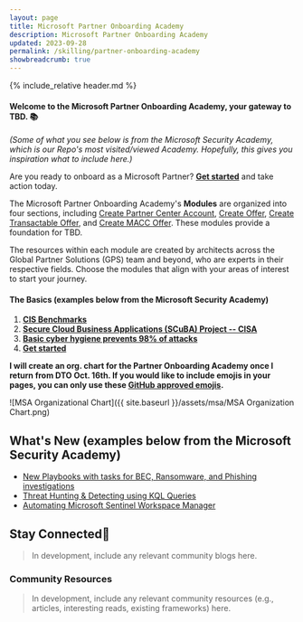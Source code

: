 ```yaml
---
layout: page
title: Microsoft Partner Onboarding Academy
description: Microsoft Partner Onboarding Academy
updated: 2023-09-28
permalink: /skilling/partner-onboarding-academy
showbreadcrumb: true
---
```

{% include_relative header.md %}

#### Welcome to the Microsoft Partner Onboarding Academy, your gateway to TBD. 📚

*(Some of what you see below is from the Microsoft Security Academy, which is our Repo's most visited/viewed Academy. Hopefully, this gives you inspiration what to include here.)*

Are you ready to onboard as a Microsoft Partner? **[Get started](/PartnerResources/skilling/partner-onboarding-academy/acct)** and take action today.

The Microsoft Partner Onboarding Academy's **Modules** are organized into four sections, including [Create Partner Center Account](/PartnerResources/skilling/partner-onboarding-academy/acct), [Create Offer](/PartnerResources/skilling/partner-onboarding-academy/offer), [Create Transactable Offer](/PartnerResources/skilling/partner-onboarding-academy/transactable-offer), and [Create MACC Offer](/PartnerResources/skilling/partner-onboarding-academy/macc-offer). These modules provide a foundation for TBD. 

The resources within each module are created by architects across the Global Partner Solutions (GPS) team and beyond, who are experts in their respective fields. Choose the modules that align with your areas of interest to start your journey.

#### The Basics (examples below from the Microsoft Security Academy)
 1. **[CIS Benchmarks](https://www.cisecurity.org/cis-benchmarks)**
 2. **[Secure Cloud Business Applications (SCuBA) Project -- CISA](https://www.cisa.gov/resources-tools/services/secure-cloud-business-applications-scuba-project)**
 3. **[Basic cyber hygiene prevents 98% of attacks](https://techcommunity.microsoft.com/t5/security-compliance-and-identity/basic-cyber-hygiene-prevents-98-of-attacks/ba-p/3926856)**
 4. **[Get started](/PartnerResources/skilling/microsoft-security-academy/start)**

**I will create an org. chart for the Partner Onboarding Academy once I return from DTO Oct. 16th. If you would like to include emojis in your pages, you can only use these [GitHub approved emojis](https://github.com/markdown-templates/markdown-emojis).**


![MSA Organizational Chart]({{ site.baseurl }}/assets/msa/MSA Organization Chart.png)


## What's New (examples below from the Microsoft Security Academy)
* [New Playbooks with tasks for BEC, Ransomware, and Phishing investigations](https://techcommunity.microsoft.com/t5/microsoft-sentinel-blog/automate-tasks-management-to-protect-your-organization-against/ba-p/3884516?utm_source=substack&utm_medium=email)
* [Threat Hunting & Detecting using KQL Queries](https://github.com/cyb3rmik3/KQL-threat-hunting-queries?utm_source=substack&utm_medium=email#kql-training)
* [Automating Microsoft Sentinel Workspace Manager](https://medium.com/@TimGroothuis/diving-in-automating-sentinel-workspace-manager-cc61d536f8a6)

## Stay Connected🔗
 
> In development, include any relevant community blogs here.

### Community Resources

> In development, include any relevant community resources (e.g., articles, interesting reads, existing frameworks) here.